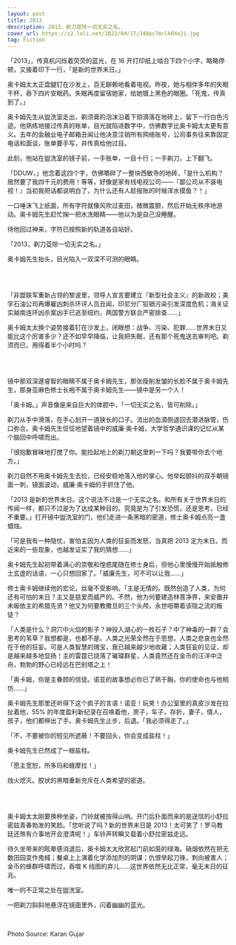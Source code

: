 ```yaml
---
layout: post
title: 2013
description: 2013，剃刀芟除一切无实之名。
cover_url: https://s2.loli.net/2022/04/17/J4Qoc7mrlkRXe2i.jpg
tag: Fiction
---
```


「2013」，传真机闪烁着荧荧的蓝光，在 16 开打印纸上啮合下四个小字，略略停顿，又接着印下一行，「是新的世界末日。」

奥卡姆太太正盘腿钉在沙发上，百无聊赖地看着电视。昨夜，她与相伴多年的失眠干杯，吞下四片安眠药。失眠再度留宿她家，给她镀上黑色的眼圈。「死鬼，传真到了。」

奥卡姆先生从盥洗室走出，剃须膏的泡沫沿着下颏滴落在地砖上，留下一行白色污迹。他熟练地接过传真的账单，目光就陷进数字中，仿佛数字比奥卡姆太太更有意义。去年的金融业电子邮箱丑闻让他决意注销所有网络账号，公司事务往来靠固定电话和面谈，账单要手写，并传真给他过目。

此刻，他站在盥洗室的镜子前，一手账单，一目十行；一手剃刀，上下翻飞。

「DDUW，」他念着这四个字，仿佛嚼碎了一整块西敏寺的地砖，「是什么机构？居然要了我四千元的费用！等等，好像是家有线电视公司——『鄙公司从不装电视！』当初我把话都说明白了，为什么还有人趁报账的时候浑水摸鱼？！」

一口唾沫飞上纸面，所有字符就像风吹过麦田，微微震颤，然后开始无秩序地游动。奥卡姆先生赶忙掬一把水洗眼睛——他以为是自己没睡醒。

待他回过神来，字符已按照新的轨道各自站好。

「2013，剃刀芟除一切无实之名。」

奥卡姆先生抬头，目光陷入一双深不可测的眼睛。

&emsp;  
&emsp;  

「非盟联军重新占领的黎波里，领导人宣言要建立『新型社会主义』的新政权；美孚石油公司再爆雇凶刺杀环评人员丑闻，印尼分厂铅镉污染引发深度危机；海关证实越南连环凶杀案凶手已逃至纽约，两国警方联合严密排查……」

奥卡姆太太换个姿势接着钉在沙发上，闭眼想：战争、污染、犯罪……世界末日又能比这个厉害多少？还不如早早降临，让我把失眠，还有那个死鬼送去审判吧。剃须而已，用得着半个小时吗？

&emsp;  
&emsp;  

镜中那双深邃睿智的眼睛不属于奥卡姆先生，那张瘦削发皱的长脸不属于奥卡姆先生，那身亚麻色修士长袍不属于奥卡姆先生——镜中是另一个人！

「奥卡姆。」声音像是来自巨大的体腔中，「一切无实之名，皆可削除。」

剃刀从手中滑落，在手心划开一道狭长的口子。流出的血滴倒退回去潜进脉管，伤口弥合。奥卡姆先生怔怔地望着镜中的威廉·奥卡姆，大学哲学通识课的记忆从某个脑回中呼啸而出。

「很抱歉冒昧地打搅了你。能捡起地上的剃刀朝这里刺一下吗？我要带你去个地方。」

剃刀自然不用奥卡姆先生去捡，已经安稳地落入他的掌心。他举起颤抖的双手朝镜面一刺，镜面波动，威廉·奥卡姆的手抓住了他。

「2013 是新的世界末日。这个说法不过是一个无实之名。和所有关于世界末日的传闻一样，都只不过是为了达成某种目的。究竟是为了引发恐慌，还是思考，已经不重要。」打开镜中盥洗室的门，他们走进一条黑暗的密道，修士奥卡姆点亮一盏蜡烛。

「可是我有一种隐忧，害怕主因为人类的狂妄而发怒，当真把 2013 定为末日。而近来的一些现象，也越发证实了我的猜想……」

奥卡姆先生起初带着满心的崇敬和惶惑尾随在修士身后，但他心里慢慢开始抵触修士玄虚的话语，一心只想回家了。「威廉先生，可不可以让我……」

修士奥卡姆继续他的宏论，丝毫不受影响。「主是无情的。既然创造了人类，为何还有可怕的末日？主又是慈爱而威严的。不然，他为何要建造林菩净界，来安置并未皈依主的希腊先贤？他又为何要教撒旦的三个头颅，永世咀嚼着该隐之流的叛徒？

「人类是什么？洞穴中火焰的影子？神投入湖心的一枚石子？中了神毒的一群？会思考的苇草？我想都是，也都不是。人类之光荣全然在于思想，人类之悲哀也全然在于他的狂妄。可是人类智慧的瑰宝，我已越来越少地收藏；人类狂妄的见证，却是越来越多地显扬！主的雷霆已烧落了璀璨群星，人类竟然还在金币的汪洋中泛舟，勃勃的野心已经远在巴别塔之上！

「奥卡姆，你是主眷顾的信徒。诺亚的故事想必你已了熟于胸，你的使命也与他相仿……」

奥卡姆先生那里还听得下这个疯子的言语！诺亚！玩笑！办公室里的真皮沙发在拉扯着他，55% 的年度盈利新纪录在召唤着他，房子，车子，存折，妻子，情人，孩子，他们都伸出了手。奥卡姆先生止步，后退。「我必须得走了。」

「不，不要被你的短见所遮蔽！不要回头，你会变成盐柱！」

奥卡姆先生已然成了一根盐柱。

「愿主宽恕，所多玛和蛾摩拉！」

烛火熄灭。胶状的黑暗重新充斥在人类希望的密道。

&emsp;  
&emsp;  

奥卡姆太太刚要换种坐姿，门铃就被按得山响。开门后扑面而来的是送信的小舒拉密兹青春勃发的笑脸。「您听说了吗？新的世界末日是 2013！太可笑了！罗马教廷还煞有介事地开会澄清呢！」车铃声转瞬又载着小舒拉密兹走远。

待久坐带来的眩晕感消退后，奥卡姆太太欣赏起门前如茵的绿海。硝烟依然在把无数田园变作鬼蜮；餐桌上上演着化学添加剂的阴谋；仇恨举起刀锋，刺向被害人；金币的蜂群呼啸而过，吞噬 K 线图的弃儿……这世界依然无比正常，毫无末日的征兆。

唯一的不正常之处在盥洗室。

一把剃刀斜斜地悬浮在镜面里外，闪着幽幽的蓝光。

&emsp;  
&emsp;  
Photo Source: Karan Gujar

